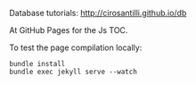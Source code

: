 Database tutorials: <http://cirosantilli.github.io/db>

At GitHub Pages for the Js TOC.

To test the page compilation locally:

    bundle install
    bundle exec jekyll serve --watch
